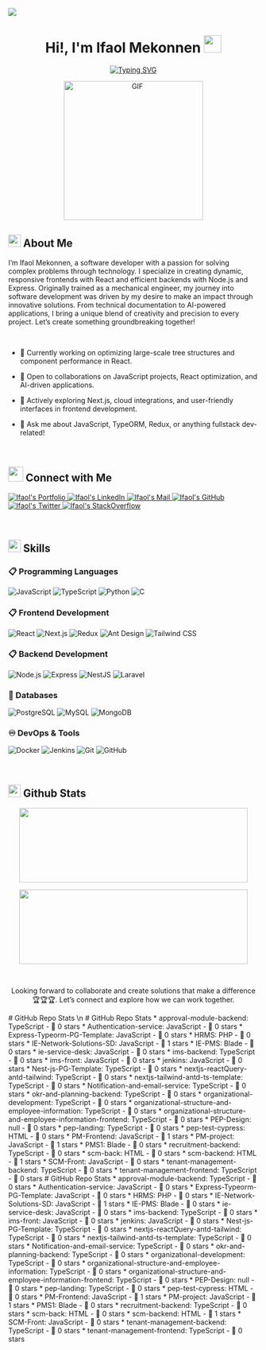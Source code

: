 ![](https://komarev.com/ghpvc/?username=Ifaol&style=flat&color=blue)

<h1 align="center">Hi!, I'm Ifaol Mekonnen <img src="https://media.giphy.com/media/hvRJCLFzcasrR4ia7z/giphy.gif" width="35"></h1>

<div align="center">

[![Typing SVG](https://readme-typing-svg.herokuapp.com?font=Robot-Bold&size=30&color=&center=true&vCenter=true&width=900&height=110&lines=Software+Developer;Frontend+Engineer;Backend+Engineer;AI+Assistant+App+Creator;Technical+Documentation+Specialist;JavaScript+Educator)](https://git.io/typing-svg)
</div>
<p align="center">
 <img height="280rem" alt="GIF" src="https://media0.giphy.com/media/L7AIyTuXaszW3shL0F/giphy.gif?cid=6c09b952ztobwzrhkkedcv1b5zr81ma7hvuul5izrqgyhj5c&ep=v1_internal_gif_by_id&rid=giphy.gif&ct=g" />
</p>

## <img src="https://c.tenor.com/NCRHhqkXrJYAAAAi/programmers-go-internet.gif" width="25">  <b>About Me</b>
I’m Ifaol Mekonnen, a software developer with a passion for solving complex problems through technology. I specialize in creating dynamic, responsive frontends with React and efficient backends with Node.js and Express. Originally trained as a mechanical engineer, my journey into software development was driven by my desire to make an impact through innovative solutions. From technical documentation to AI-powered applications, I bring a unique blend of creativity and precision to every project. Let’s create something groundbreaking together!

<br>

- 🔭 Currently working on optimizing large-scale tree structures and component performance in React.

- 👯 Open to collaborations on JavaScript projects, React optimization, and AI-driven applications.

- 🌱 Actively exploring Next.js, cloud integrations, and user-friendly interfaces in frontend development.

- 💬 Ask me about JavaScript, TypeORM, Redux, or anything fullstack dev-related!

<br>

## <img src="https://media.giphy.com/media/LnQjpWaON8nhr21vNW/giphy.gif" width='30'> <b>Connect with Me</b>

<p align="left">
 <a href="[Your Portfolio Link]">
 <img border="0" alt="Ifaol's Portfolio" src="https://img.icons8.com/external-itim2101-lineal-color-itim2101/40/000000/external-resume-business-recruitment-itim2101-lineal-color-itim2101.png">
 </a>

 <a href="https://www.linkedin.com/in/ifaol-mekonnen/">
 <img border="0" alt="Ifaol's LinkedIn" src="https://img.icons8.com/doodle/40/000000/linkedin--v2.png"/>
 </a>

 <a href="mailto:ifaolmekonnen@gmail.com">
 <img border="0" alt="Ifaol's Mail" src="https://img.icons8.com/doodle/38/000000/gmail-new.png"/>
 </a>

 <a href="https://github.com/Ifaol">
 <img border="0" alt="Ifaol's GitHub" src="https://img.icons8.com/ios-glyphs/40/000000/github.png"/>
 </a>

 <a href="https://twitter.com/Ifaol">
 <img border="0" alt="Ifaol's Twitter" src="https://img.icons8.com/ios-filled/40/000000/twitter.png"/>
 </a>

 <a href="https://stackoverflow.com/users/[Your StackOverflow ID]">
 <img border="0" alt="Ifaol's StackOverflow" src="https://img.icons8.com/?size=50&id=13955&format=png&color=000000" />
 </a>
</p>

<br>

## <img src="https://media.giphy.com/media/iY8CRBdQXODJSCERIr/giphy.gif" width="25">  <b>Skills</b>

### 📋 Programming Languages
<p align="left"> 
  <img alt="JavaScript" src="https://img.shields.io/badge/JavaScript-%23F7DF1E.svg?logo=javascript&logoColor=black">
  <img alt="TypeScript" src="https://img.shields.io/badge/TypeScript-%23007ACC.svg?logo=typescript&logoColor=white">
  <img alt="Python" src="https://img.shields.io/badge/Python-%2314354C.svg?logo=python&logoColor=white">
    <img alt="C" src="https://img.shields.io/badge/C-%2314354C.svg?logo=python&logoColor=white">
</p>

### 📋 Frontend Development
<p align="left"> 
  <img alt="React" src="https://img.shields.io/badge/React-%2320232a.svg?logo=react&logoColor=%2361DAFB">
  <img alt="Next.js" src="https://img.shields.io/badge/Next.js-%23000000.svg?logo=nextdotjs&logoColor=white">
  <img alt="Redux" src="https://img.shields.io/badge/Redux-%23593d88.svg?logo=redux&logoColor=white">
  <img alt="Ant Design" src="https://img.shields.io/badge/Ant%20Design-%230170FE.svg?logo=ant-design&logoColor=white">
  <img alt="Tailwind CSS" src="https://img.shields.io/badge/Tailwind%20CSS-%2338B2AC.svg?logo=tailwind-css&logoColor=white"/>
</p>

### 📋 Backend Development
<p align="left"> 
  <img alt="Node.js" src="https://img.shields.io/badge/Node.js-%2343853D.svg?logo=node.js&logoColor=white">
  <img alt="Express" src="https://img.shields.io/badge/Express.js-%23404d59.svg?logo=express&logoColor=%2361DAFB">
  <img alt="NestJS" src="https://img.shields.io/badge/NestJS-%23E0234E.svg?logo=nestjs&logoColor=white">
  <img alt="Laravel" src="https://img.shields.io/badge/Laravel-%23FF2D20.svg?logo=laravel&logoColor=white">
</p>

### 💾 Databases
<p align="left"> 
  <img alt="PostgreSQL" src="https://img.shields.io/badge/PostgreSQL-%23316192.svg?logo=postgresql&logoColor=white">
  <img alt="MySQL" src="https://img.shields.io/badge/MySQL-%2300f.svg?logo=mysql&logoColor=white">
  <img alt="MongoDB" src="https://img.shields.io/badge/MongoDB-%2347A248.svg?logo=mongodb&logoColor=white">
</p>

### ♾️ DevOps & Tools
<p align="left"> 
  <img alt="Docker" src="https://img.shields.io/badge/Docker-%230db7ed.svg?logo=docker&logoColor=white">
  <img alt="Jenkins" src="https://img.shields.io/badge/Jenkins-%23D24939.svg?logo=jenkins&logoColor=white">
  <img alt="Git" src="https://img.shields.io/badge/Git-%23F05033.svg?logo=git&logoColor=white">
  <img alt="GitHub" src="https://img.shields.io/badge/GitHub-%23181717.svg?logo=github&logoColor=white">
</p>

<br> 

## <img src="https://media1.giphy.com/media/JrXas5ecb4FkwbFpIE/giphy.gif?cid=6c09b952r74c979vfswx4dhc484ak70hb0i56v1j5cwpmq1v&ep=v1_internal_gif_by_id&rid=giphy.gif&ct=g" width="25"> <b>Github Stats</b>

<p align="center"><img width="460" height="150" src="https://github-readme-stats.vercel.app/api/top-langs?username=Ifaol&show_icons=true&locale=en&layout=compact&theme=tokyonight"/460/300"></p>

<p align="center"><img width="460" height="150" src="https://github-readme-streak-stats.herokuapp.com/?user=Ifaol&theme=tokyonight&&fire=FF801F&currStreakNum=FFBE69&currStreakLabel=FFBE69"/></p>

<br>
<p align="center">
Looking forward to collaborate and create solutions that make a difference 🏆🏆🏆. Let’s connect and explore how we can work together. </p>
# GitHub Repo Stats
\n
# GitHub Repo Stats
* approval-module-backend: TypeScript - 🌟 0 stars
* Authentication-service: JavaScript - 🌟 0 stars
* Express-Typeorm-PG-Template: JavaScript - 🌟 0 stars
* HRMS: PHP - 🌟 0 stars
* IE-Network-Solutions-SD: JavaScript - 🌟 1 stars
* IE-PMS: Blade - 🌟 0 stars
* ie-service-desk: JavaScript - 🌟 0 stars
* ims-backend: TypeScript - 🌟 0 stars
* ims-front: JavaScript - 🌟 0 stars
* jenkins: JavaScript - 🌟 0 stars
* Nest-js-PG-Template: TypeScript - 🌟 0 stars
* nextjs-reactQuery-antd-tailwind: TypeScript - 🌟 0 stars
* nextjs-tailwind-antd-ts-template: TypeScript - 🌟 0 stars
* Notification-and-email-service: TypeScript - 🌟 0 stars
* okr-and-planning-backend: TypeScript - 🌟 0 stars
* organizational-development: TypeScript - 🌟 0 stars
* organizational-structure-and-employee-information: TypeScript - 🌟 0 stars
* organizational-structure-and-employee-information-frontend: TypeScript - 🌟 0 stars
* PEP-Design: null - 🌟 0 stars
* pep-landing: TypeScript - 🌟 0 stars
* pep-test-cypress: HTML - 🌟 0 stars
* PM-Frontend: JavaScript - 🌟 1 stars
* PM-project: JavaScript - 🌟 1 stars
* PMS1: Blade - 🌟 0 stars
* recruitment-backend: TypeScript - 🌟 0 stars
* scm-back: HTML - 🌟 0 stars
* scm-backend: HTML - 🌟 1 stars
* SCM-Front: JavaScript - 🌟 0 stars
* tenant-management-backend: TypeScript - 🌟 0 stars
* tenant-management-frontend: TypeScript - 🌟 0 stars
# GitHub Repo Stats
* approval-module-backend: TypeScript - 🌟 0 stars
* Authentication-service: JavaScript - 🌟 0 stars
* Express-Typeorm-PG-Template: JavaScript - 🌟 0 stars
* HRMS: PHP - 🌟 0 stars
* IE-Network-Solutions-SD: JavaScript - 🌟 1 stars
* IE-PMS: Blade - 🌟 0 stars
* ie-service-desk: JavaScript - 🌟 0 stars
* ims-backend: TypeScript - 🌟 0 stars
* ims-front: JavaScript - 🌟 0 stars
* jenkins: JavaScript - 🌟 0 stars
* Nest-js-PG-Template: TypeScript - 🌟 0 stars
* nextjs-reactQuery-antd-tailwind: TypeScript - 🌟 0 stars
* nextjs-tailwind-antd-ts-template: TypeScript - 🌟 0 stars
* Notification-and-email-service: TypeScript - 🌟 0 stars
* okr-and-planning-backend: TypeScript - 🌟 0 stars
* organizational-development: TypeScript - 🌟 0 stars
* organizational-structure-and-employee-information: TypeScript - 🌟 0 stars
* organizational-structure-and-employee-information-frontend: TypeScript - 🌟 0 stars
* PEP-Design: null - 🌟 0 stars
* pep-landing: TypeScript - 🌟 0 stars
* pep-test-cypress: HTML - 🌟 0 stars
* PM-Frontend: JavaScript - 🌟 1 stars
* PM-project: JavaScript - 🌟 1 stars
* PMS1: Blade - 🌟 0 stars
* recruitment-backend: TypeScript - 🌟 0 stars
* scm-back: HTML - 🌟 0 stars
* scm-backend: HTML - 🌟 1 stars
* SCM-Front: JavaScript - 🌟 0 stars
* tenant-management-backend: TypeScript - 🌟 0 stars
* tenant-management-frontend: TypeScript - 🌟 0 stars
